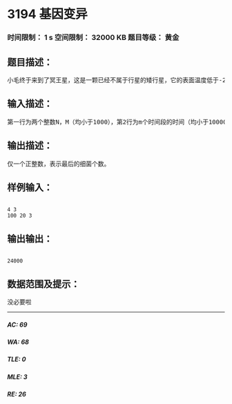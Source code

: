 # 3194 基因变异   
### 时间限制： 1 s     空间限制： 32000 KB     题目等级： 黄金  
## 题目描述：  

<pre>
小毛终于来到了冥王星，这是一颗已经不属于行星的矮行星，它的表面温度低于-220度。在这里，小毛惊奇的发现，他带来的厌氧菌开始了基因变异，裂变的速度与光照时间（秒）成乘积关系，公式如下：细菌个数=原个数*时间（秒），而如果关闭照明，则细菌停止繁殖裂变。现在已知n个细菌，经过m段光照时间后，一共有多少个细菌呢？
</pre>
  
  
## 输入描述：  

<pre>
第一行为两个整数N，M（均小于1000），第2行为m个时间段的时间（均小于10000）。
</pre>
  
  
## 输出描述：  

<pre>
仅一个正整数，表示最后的细菌个数。
</pre>
  
  
## 样例输入：  

<pre><code>
4 3
100 20 3
</code></pre>
  
  
## 输出输出：  

<pre><code>
24000
</code></pre>
  
  
## 数据范围及提示：  

<pre>
没必要啦
</pre>
  
  
***  

##### AC: 69  
##### WA: 68  
##### TLE: 0  
##### MLE: 3  
##### RE: 26  
